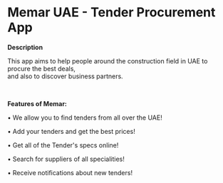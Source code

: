 # Memar UAE - Tender Procurement App

<b>Description</b>

This app aims to help people around the construction field in UAE to procure the best deals,<br />
and also to discover business partners.

<br />

<b>Features of Memar:</b>

• We allow you to find tenders from all over the UAE!

• Add your tenders and get the best prices!

• Get all of the Tender's specs online!

• Search for suppliers of all specialities!

• Receive notifications about new tenders!
